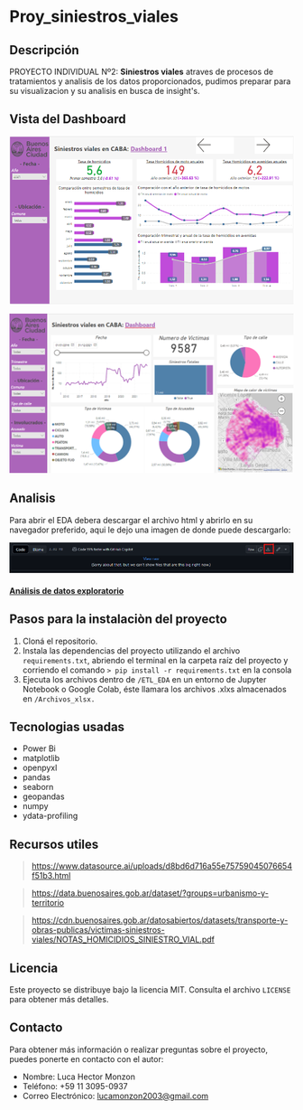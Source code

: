 # Proy_siniestros_viales

## **Descripción**

PROYECTO INDIVIDUAL Nº2: **Siniestros viales**
atraves de procesos de tratamientos y analisis de los datos proporcionados, pudimos preparar para su visualizacion y su analisis en busca de insight's.

## **Vista del Dashboard**

![Dashboard Demo 1](Imagenes/Dashboard_2.png)

![Dashboard Demo 2](Imagenes/Dashboard.png)

## **Analisis**

Para abrir el EDA debera descargar el archivo html y abrirlo en su navegador preferido, aqui le dejo una imagen de donde puede descargarlo:

![Download example](Imagenes/Download.png)

#### [Análisis de datos exploratorio](./ETL_EDA/siniestros_report_eda.html)

## **Pasos para la instalaciòn del proyecto**

1. Cloná el repositorio.
2. Instala las dependencias del proyecto utilizando el archivo ``requirements.txt``, abriendo el terminal en la carpeta raíz del proyecto y corriendo el comando ``> pip install -r requirements.txt`` en la consola 
3. Ejecuta los archivos dentro de ``/ETL_EDA`` en un entorno de Jupyter Notebook o Google Colab, éste llamara los archivos .xlxs almacenados en ``/Archivos_xlsx.``

## **Tecnologias usadas**

* Power Bi
* matplotlib
* openpyxl
* pandas
* seaborn
* geopandas
* numpy
* ydata-profiling

## **Recursos utiles**

> https://www.datasource.ai/uploads/d8bd6d716a55e75759045076654f51b3.html

> https://data.buenosaires.gob.ar/dataset/?groups=urbanismo-y-territorio

> https://cdn.buenosaires.gob.ar/datosabiertos/datasets/transporte-y-obras-publicas/victimas-siniestros-viales/NOTAS_HOMICIDIOS_SINIESTRO_VIAL.pdf


## **Licencia**

Este proyecto se distribuye bajo la licencia MIT. Consulta el archivo ``LICENSE`` para obtener más detalles.


## **Contacto**

Para obtener más información o realizar preguntas sobre el proyecto, puedes ponerte en contacto con el autor:

* Nombre: Luca Hector Monzon
* Teléfono: +59 11 3095-0937
* Correo Electrónico: lucamonzon2003@gmail.com
